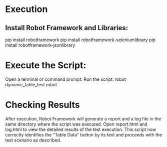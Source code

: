 # Execution
## Install Robot Framework and Libraries:

pip install robotframework
pip install robotframework-seleniumlibrary
pip install robotframework-jsonlibrary


# Execute the Script:

Open a terminal or command prompt.
Run the script:
robot dynamic_table_test.robot

# Checking Results
After execution, Robot Framework will generate a report and a log file in the same directory where the script was executed.
Open report.html and log.html to view the detailed results of the test execution.
This script now correctly identifies the "Table Data" button by its text and proceeds with the test scenario as described.